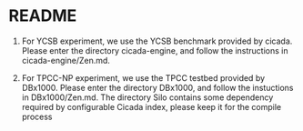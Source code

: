 
README
======

1. For YCSB experiment, we use the YCSB benchmark provided by cicada. Please enter the directory cicada-engine, and follow the instructions in cicada-engine/Zen.md.

2. For TPCC-NP experiment, we use the TPCC testbed provided by DBx1000. Please enter the directory DBx1000, and follow the instuctions in DBx1000/Zen.md.
   The directory Silo contains some dependency required by configurable Cicada index, please keep it for the compile process

